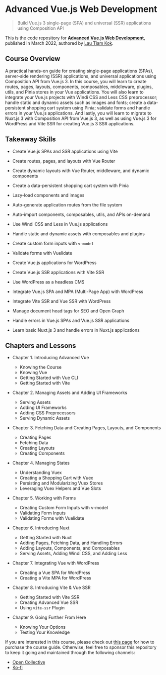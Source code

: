 # Advanced Vue.js Web Development

> Build Vue.js 3 single-page (SPA) and universal (SSR) applications using Composition API

This is the code repository for [**Advanced Vue.js Web Development**](https://lauthiamkok.net/origins/digital/advanced-vuejs-web-development), published in March 2022, authored by [Lau Tiam Kok](https://lauthiamkok.net/).

## Course Overview

A practical hands-on guide for creating single-page applications (SPAs), server-side rendering (SSR) applications, and universal applications using Composition API from Vue.js 3. In this course, you will learn to create routes, pages, layouts, components, composables, middleware, plugins, utils, and Pinia stores in your Vue applications. You will also learn to integrate your Vue.js projects with Windi CSS and Less CSS preprocessor; handle static and dynamic assets such as images and fonts; create a data-persistent shopping cart system using Pinia; validate forms and handle errors in your Vue.js applications. And lastly, you will learn to migrate to Nuxt.js 3 with Composition API from Vue.js 3, as well as using Vue.js 3 for WordPress and Vite SSR for creating Vue.js 3 SSR applications.

## Takeaway Skills

* Create Vue.js SPAs and SSR applications using Vite

* Create routes, pages, and layouts with Vue Router

* Create dynamic layouts with Vue Router, middleware, and dynamic components

* Create a data-persistent shopping cart system with Pinia

* Lazy-load components and images

* Auto-generate application routes from the file system

* Auto-import components, composables, utils, and APIs on-demand

* Use Windi CSS and Less in Vue.js applications

* Handle static and dynamic assets with composables and plugins

* Create custom form inputs with `v-model` 

* Validate forms with Vuelidate

* Create Vue.js applications for WordPress

* Create Vue.js SSR applications with Vite SSR

* Use WordPress as a headless CMS

* Integrate Vue.js SPA and MPA (Multi-Page App) with WordPress

* Integrate Vite SSR and Vue SSR with WordPress

* Manage document head tags for SEO and Open Graph

* Handle errors in Vue.js SPAs and Vue.js SSR applications

* Learn basic Nuxt.js 3 and handle errors in Nuxt.js applications

## Chapters and Lessons

* Chapter 1. Introducing Advanced Vue

    * Knowing the Course
    * Knowing Vue
    * Getting Started with Vue CLI
    * Getting Started with Vite

* Chapter 2. Managing Assets and Adding UI Frameworks

    * Serving Assets
    * Adding UI Frameworks
    * Adding CSS Preprocessors
    * Serving Dynamic Assets

* Chapter 3. Fetching Data and Creating Pages, Layouts, and Components

    * Creating Pages
    * Fetching Data
    * Creating Layouts
    * Creating Components

* Chapter 4. Managing States

    * Understanding Vuex
    * Creating a Shopping Cart with Vuex
    * Persisting and Modularizing Vuex Stores
    * Leveraging Vuex Helpers and Vue Slots

* Chapter 5. Working with Forms

    * Creating Custom Form Inputs with v-model
    * Validating Form Inputs
    * Validating Forms with Vuelidate

* Chapter 6. Introducing Nuxt

    * Getting Started with Nuxt
    * Adding Pages, Fetching Data, and Handling Errors
    * Adding Layouts, Components, and Composables
    * Serving Assets, Adding Windi CSS, and Adding Less

* Chapter 7. Integrating Vue with WordPress

    * Creating a Vue SPA for WordPress
    * Creating a Vite MPA for WordPress

* Chapter 8. Introducing Vite & Vue SSR

    * Getting Started with Vite SSR
    * Creating Advanced Vue SSR
    * Using `vite-ssr` Plugin

* Chapter 9. Going Further From Here

    * Knowing Your Options
    * Testing Your Knowledge

If you are interested in this course, please check out [this page](https://lauthiamkok.net/origins/digital/advanced-vuejs-web-development) for how to purchase the course guide. Otherwise, feel free to sponsor this repository to keep it going and maintained through the following channels:

* [Open Collective](https://opencollective.com/lautiamkok)
* [Ko-fi](https://ko-fi.com/lautiamkok)
